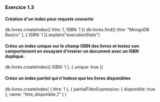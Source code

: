 ### Exercice 1.3
#### Création d'un index pour requete couverte

db.livres.createIndex({ titre: 1, ISBN: 1 })
db.livres.find({ titre: "MongoDB Basics" }, { ISBN: 1 }).explain("executionStats")

####  Créez un index unique sur le champ ISBN des livres et testez son comportement en essayant d'insérer un document avec un ISBN dupliqué.

db.livres.createIndex({ ISBN: 1 }, { unique: true })

#### Créez un index partiel qui n'indexe que les livres disponibles

db.livres.createIndex(
  { titre: 1 },
  { 
    partialFilterExpression: { disponible: true },
    name: "titre_disponible_1"
  }
)

